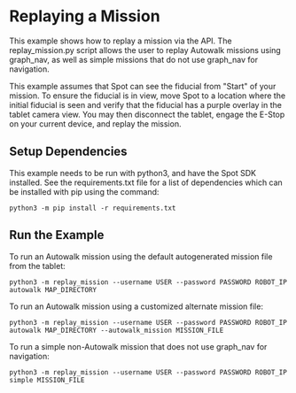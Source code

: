 <!--
Copyright (c) 2021 Boston Dynamics, Inc.  All rights reserved.

Downloading, reproducing, distributing or otherwise using the SDK Software
is subject to the terms and conditions of the Boston Dynamics Software
Development Kit License (20191101-BDSDK-SL).
-->

# Replaying a Mission

This example shows how to replay a mission via the API. The replay_mission.py script allows the user to replay Autowalk missions using graph_nav, as well as simple missions that do not use graph_nav for navigation.

This example assumes that Spot can see the fiducial from "Start" of your mission. To ensure the fiducial is in view, move Spot to a location where the initial fiducial is seen and verify that the fiducial has a purple overlay in the tablet camera view. You may then disconnect the tablet, engage the E-Stop on your current device, and replay the mission.

## Setup Dependencies

This example needs to be run with python3, and have the Spot SDK installed. See the requirements.txt file for a list of dependencies which can be installed with pip using the command:
```
python3 -m pip install -r requirements.txt
```

## Run the Example

To run an Autowalk mission using the default autogenerated mission file from the tablet:
```
python3 -m replay_mission --username USER --password PASSWORD ROBOT_IP autowalk MAP_DIRECTORY
```

To run an Autowalk mission using a customized alternate mission file:
```
python3 -m replay_mission --username USER --password PASSWORD ROBOT_IP autowalk MAP_DIRECTORY --autowalk_mission MISSION_FILE
```

To run a simple non-Autowalk mission that does not use graph_nav for navigation:
```
python3 -m replay_mission --username USER --password PASSWORD ROBOT_IP simple MISSION_FILE
```
